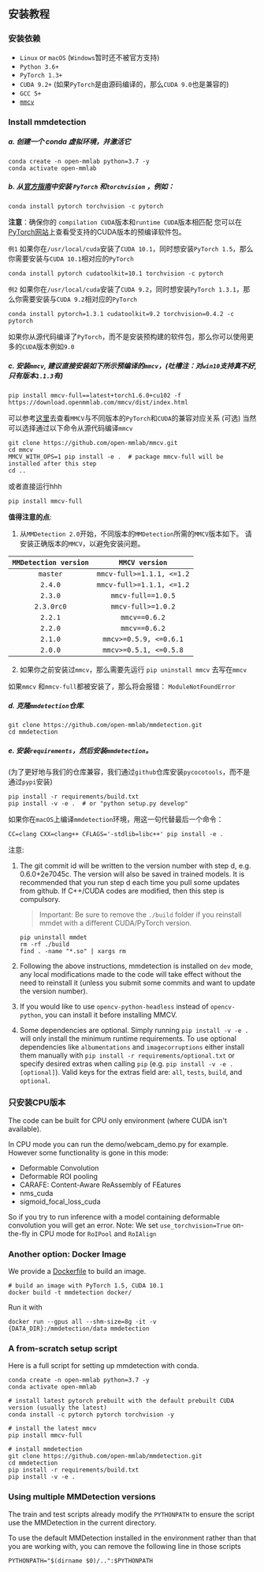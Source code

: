 ## 安装教程

### 安装依赖

- `Linux` or `macOS` (`Windows`暂时还不被官方支持)
- `Python 3.6+`
- `PyTorch 1.3+`
- `CUDA 9.2+` (如果`PyTorch`是由源码编译的，那么`CUDA 9.0`也是兼容的)
- `GCC 5+`
- [`mmcv`](https://github.com/open-mmlab/mmcv)

### Install mmdetection

##### a. 创建一个 conda 虚拟环境，并激活它

```shell
conda create -n open-mmlab python=3.7 -y
conda activate open-mmlab
```



##### b. 从[官方指南](https://pytorch.org/)中安装 `PyTorch` 和`torchvision` ，例如：

```shell
conda install pytorch torchvision -c pytorch
```

**注意**：确保你的 `compilation CUDA`版本和`runtime CUDA`版本相匹配
您可以在[PyTorch网站](https://pytorch.org/)上查看受支持的CUDA版本的预编译软件包。



`例1` 如果你在`/usr/local/cuda`安装了`CUDA 10.1`，同时想安装`PyTorch 1.5`，那么你需要安装与`CUDA 10.1`相对应的`PyTorch`

```shell
conda install pytorch cudatoolkit=10.1 torchvision -c pytorch
```

`例2` 如果你在`/usr/local/cuda`安装了`CUDA 9.2`，同时想安装`PyTorch 1.3.1`，那么你需要安装与`CUDA 9.2`相对应的`PyTorch`

```shell
conda install pytorch=1.3.1 cudatoolkit=9.2 torchvision=0.4.2 -c pytorch
```

如果你从源代码编译了`PyTorch`，而不是安装预构建的软件包，那么你可以使用更多的`CUDA`版本例如`9.0`



##### c. 安装`mmcv`, 建议直接安装如下所示预编译的`mmcv`，(吐槽注：对`win10`支持真不好, 只有版本`1.1.3`有)

```shell
pip install mmcv-full==latest+torch1.6.0+cu102 -f https://download.openmmlab.com/mmcv/dist/index.html
```

可以参考[这里](https://github.com/open-mmlab/mmcv#install-with-pip)去查看`MMCV`与不同版本的`PyTorch`和`CUDA`的兼容对应关系
(可选) 当然可以选择通过以下命令从源代码编译`mmcv`

```shell
git clone https://github.com/open-mmlab/mmcv.git
cd mmcv
MMCV_WITH_OPS=1 pip install -e .  # package mmcv-full will be installed after this step
cd ..
```

或者直接运行hhh

```shell
pip install mmcv-full
```

**值得注意的点**:

1. 从`MMDetection 2.0`开始，不同版本的`MMDetection`所需的`MMCV`版本如下。 请安装正确版本的`MMCV`，以避免安装问题。

| `MMDetection version` |    `MMCV version`    |
|:-------------------:|:-------------------:|
| `master`            | `mmcv-full>=1.1.1, <=1.2` |
| `2.4.0`             | `mmcv-full>=1.1.1, <=1.2` |
| `2.3.0`             | `mmcv-full==1.0.5` |
| `2.3.0rc0`          | `mmcv-full>=1.0.2`  |
| `2.2.1`             | `mmcv==0.6.2`       |
| `2.2.0`             | `mmcv==0.6.2`       |
| `2.1.0`             | `mmcv>=0.5.9, <=0.6.1` |
| `2.0.0`             | `mmcv>=0.5.1, <=0.5.8` |

2. 如果你之前安装过`mmcv`，那么需要先运行 `pip uninstall mmcv` 去写在`mmcv`

  如果`mmcv` 和`mmcv-full`都被安装了，那么将会报错： `ModuleNotFoundError`



##### d. 克隆`mmdetection`仓库.

```shell
git clone https://github.com/open-mmlab/mmdetection.git
cd mmdetection
```



##### e. 安装`requirements`，然后安装`mmdetection`。

(为了更好地与我们的仓库兼容，我们通过`github`仓库安装`pycocotools`，而不是通过`pypi`安装)

```shell
pip install -r requirements/build.txt
pip install -v -e .  # or "python setup.py develop"
```

如果你在`macOS`上编译`mmdetection`环境，用这一句代替最后一个命令：

```shell
CC=clang CXX=clang++ CFLAGS='-stdlib=libc++' pip install -e .
```

注意:

1. The git commit id will be written to the version number with step d, e.g. 0.6.0+2e7045c. The version will also be saved in trained models.
It is recommended that you run step d each time you pull some updates from github. If C++/CUDA codes are modified, then this step is compulsory.

    > Important: Be sure to remove the `./build` folder if you reinstall mmdet with a different CUDA/PyTorch version.

    ```shell
    pip uninstall mmdet
    rm -rf ./build
    find . -name "*.so" | xargs rm
    ```

2. Following the above instructions, mmdetection is installed on `dev` mode, any local modifications made to the code will take effect without the need to reinstall it (unless you submit some commits and want to update the version number).

3. If you would like to use `opencv-python-headless` instead of `opencv-python`,
you can install it before installing MMCV.

4. Some dependencies are optional. Simply running `pip install -v -e .` will only install the minimum runtime requirements. To use optional dependencies like `albumentations` and `imagecorruptions` either install them manually with `pip install -r requirements/optional.txt` or specify desired extras when calling `pip` (e.g. `pip install -v -e .[optional]`). Valid keys for the extras field are: `all`, `tests`, `build`, and `optional`.

### 只安装CPU版本

The code can be built for CPU only environment (where CUDA isn't available).

In CPU mode you can run the demo/webcam_demo.py for example.
However some functionality is gone in this mode:

- Deformable Convolution
- Deformable ROI pooling
- CARAFE: Content-Aware ReAssembly of FEatures
- nms_cuda
- sigmoid_focal_loss_cuda

So if you try to run inference with a model containing deformable convolution you will get an error.
Note: We set `use_torchvision=True` on-the-fly in CPU mode for `RoIPool` and `RoIAlign`

### Another option: Docker Image

We provide a [Dockerfile](https://github.com/open-mmlab/mmdetection/blob/master/docker/Dockerfile) to build an image.

```shell
# build an image with PyTorch 1.5, CUDA 10.1
docker build -t mmdetection docker/
```

Run it with

```shell
docker run --gpus all --shm-size=8g -it -v {DATA_DIR}:/mmdetection/data mmdetection
```

### A from-scratch setup script

Here is a full script for setting up mmdetection with conda.

```shell
conda create -n open-mmlab python=3.7 -y
conda activate open-mmlab

# install latest pytorch prebuilt with the default prebuilt CUDA version (usually the latest)
conda install -c pytorch pytorch torchvision -y

# install the latest mmcv
pip install mmcv-full

# install mmdetection
git clone https://github.com/open-mmlab/mmdetection.git
cd mmdetection
pip install -r requirements/build.txt
pip install -v -e .
```

### Using multiple MMDetection versions

The train and test scripts already modify the `PYTHONPATH` to ensure the script use the MMDetection in the current directory.

To use the default MMDetection installed in the environment rather than that you are working with, you can remove the following line in those scripts

```shell
PYTHONPATH="$(dirname $0)/..":$PYTHONPATH
```
